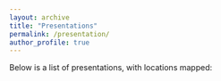 ```yaml
---
layout: archive
title: "Presentations"
permalink: /presentation/
author_profile: true
---
```


Below is a list of presentations, with locations mapped:

<div id="presentation-map" style="height: 400px; margin-bottom: 2em;"></div>

<ul id="presentation-list">
  <!-- List will be populated by script -->
</ul>

<link rel="stylesheet" href="https://unpkg.com/leaflet/dist/leaflet.css" />
<script src="https://unpkg.com/leaflet/dist/leaflet.js"></script>
<script>
fetch('{{ "/assets/data/presentations.json" | relative_url }}')
  .then(res => res.json())
  .then(data => {
    const map = L.map('presentation-map').setView([20, 0], 2);
    L.tileLayer('https://{s}.tile.openstreetmap.org/{z}/{x}/{y}.png', {
      attribution: '© OpenStreetMap contributors'
    }).addTo(map);

    const list = document.getElementById('presentation-list');
    data.forEach(pres => {
      const li = document.createElement('li');
      li.innerHTML = `<strong>${pres.name}</strong> (${pres.event})<br>${pres.location}`;
      list.appendChild(li);

      if (pres.lat && pres.lng) {
        L.marker([pres.lat, pres.lng]).addTo(map)
          .bindPopup(`<strong>${pres.name}</strong><br>${pres.location}`);
      }
    });
  });
</script>
